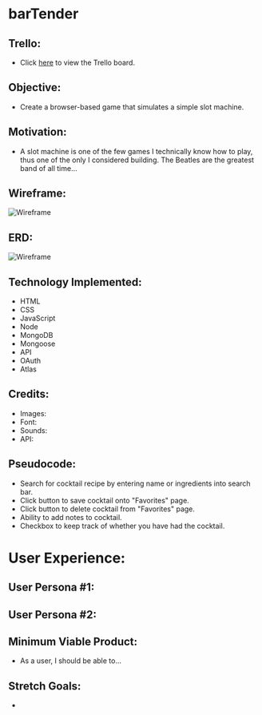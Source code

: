 # barTender

## Trello:

* Click [here](https://trello.com/b/C98h8T0U/bartender-project-2) to view the Trello board.

## Objective:

* Create a browser-based game that simulates a simple slot machine.

## Motivation: 

* A slot machine is one of the few games I technically know how to play, thus one of the only I considered building. The Beatles are the greatest band of all time... 

## Wireframe:

![Wireframe]()

## ERD:

![Wireframe](https://i.imgur.com/MkEGy9b.png)

## Technology Implemented:

* HTML
* CSS
* JavaScript
* Node
* MongoDB
* Mongoose
* API
* OAuth
* Atlas

## Credits: 

* Images: 
* Font: 
* Sounds: 
* API: 

## Pseudocode:

* Search for cocktail recipe by entering name or ingredients into search bar.
* Click button to save cocktail onto "Favorites" page.
* Click button to delete cocktail from "Favorites" page.
* Ability to add notes to cocktail.
* Checkbox to keep track of whether you have had the cocktail.

# User Experience:

## User Persona #1:

## User Persona #2:

## Minimum Viable Product:

* As a user, I should be able to... 

## Stretch Goals:

* 